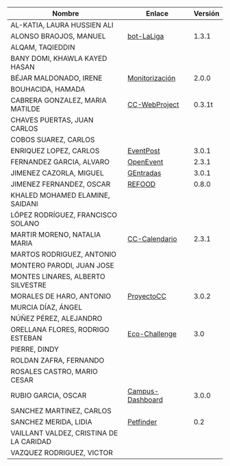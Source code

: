 | Nombre | Enlace | Versión |
|--------|--------|---------|
|AL-KATIA, LAURA HUSSIEN ALI | | |
|ALONSO BRAOJOS, MANUEL | [bot-LaLiga](https://github.com/manuelalonsobraojos/cc-proyecto)| 1.3.1 |
|ALQAM, TAQIEDDIN | | |
|BANY DOMI, KHAWLA KAYED HASAN | | |
|BÉJAR MALDONADO, IRENE | [Monitorización](https://github.com/ibe16/CC-19-20-Proyecto) | 2.0.0 |
|BOUHACIDA, HAMADA | | |
|CABRERA GONZALEZ, MARIA MATILDE | [CC-WebProject](https://github.com/mati3/CC-WebProject) | 0.3.1t |
|CHAVES PUERTAS, JUAN CARLOS | | |
|COBOS SUAREZ, CARLOS | | |
|ENRIQUEZ LOPEZ, CARLOS | [EventPost](https://github.com/carlos-el/EventPost-CCProject) | 3.0.1 |
|FERNANDEZ GARCIA, ALVARO | [OpenEvent](https://github.com/alvarillo89/UGR-CC-Project) | 2.3.1 |
|JIMENEZ CAZORLA, MIGUEL |[GEntradas](https://github.com/iMiguel10/Proyecto-CC) |3.0.1 |
|JIMENEZ FERNANDEZ, OSCAR | [REFOOD](https://github.com/yoskitar/Cloud-Computing-CC) | 0.8.0 |
|KHALED MOHAMED ELAMINE, SAIDANI | | |
|LÓPEZ RODRÍGUEZ, FRANCISCO SOLANO | | |
|MARTIR MORENO, NATALIA MARIA | [CC-Calendario](https://github.com/natalia2911/Proyecto-CloudComputing) | 2.3.1 |
|MARTOS RODRIGUEZ, ANTONIO | | |
|MONTERO PARODI, JUAN JOSE | | |
|MONTES LINARES, ALBERTO SILVESTRE | | |
|MORALES DE HARO, ANTONIO | [ProyectoCC](https://github.com/antmordhar/ProyectoCC) | 3.0.2  |
|MURCIA DÍAZ, ÁNGEL | | |
|NÚÑEZ PÉREZ, ALEJANDRO| | |
|ORELLANA FLORES, RODRIGO ESTEBAN | [Eco-Challenge](https://github.com/rodrigo-orellana/eco-challenge) | 3.0  |
|PIERRE, DINDY | | |
|ROLDAN ZAFRA, FERNANDO | | |
|ROSALES CASTRO, MARIO CESAR | | |
|RUBIO GARCIA, OSCAR | [Campus-Dashboard](https://github.com/OscarRubioGarcia/CCProyecto) | 3.0.0 |
|SANCHEZ MARTINEZ, CARLOS | | |
|SANCHEZ MERIDA, LIDIA | [Petfinder](https://github.com/lidiasm/ProyectoCC) | 0.2 |
|VAILLANT VALDEZ, CRISTINA DE LA CARIDAD | | |
|VAZQUEZ RODRIGUEZ, VICTOR | | |

